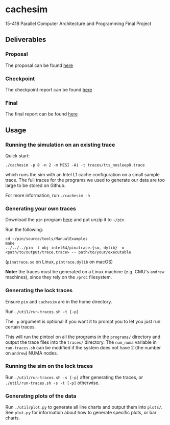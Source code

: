 # cachesim

15-418 Parallel Computer Architecture and Programming Final Project

## Deliverables

### Proposal
The proposal can be found [here](./docs/proposal.pdf)

### Checkpoint
The checkpoint report can be found [here](./docs/checkpoint.pdf)

### Final
The final report can be found [here](./docs/final.pdf)

## Usage

### Running the simulation on an existing trace

Quick start:
```
./cachesim -p 8 -n 2 -m MESI -Ai -t traces/tts_nosleep8.trace
```
which runs the sim with an Intel L1 cache configuration on a small sample trace.  The full traces for the programs we used to generate our data are too large to be stored on Github.

For more information, run `./cachesim -h`

### Generating your own traces
Download the `pin` program [here](https://software.intel.com/content/www/us/en/develop/articles/pin-a-binary-instrumentation-tool-downloads.html) and put unzip it to `~/pin`.

Run the following:
```
cd ~/pin/source/tools/ManualExamples
make
../../../pin -t obj-intel64/pinatrace.{so, dylib} -o <path/to/output/trace.trace> -- path/to/your/executable
```
(`pinatrace.so` on Linux, `pintrace.dylib` on macOS)

**Note:** the traces must be generated on a Linux machine (e.g. CMU's `andrew` machines), since they rely on the `/proc` filesystem.

### Generating the lock traces
Ensure `pin` and `cachesim` are in the home directory.

Run `./util/run-traces.sh -t [-p]`

The `-p` argument is optional if you want it to prompt you to let you just run certain traces.

This will run the pintool on all the programs in the `programs/` directory and output the trace files into the `traces/` directory.  The `num_numa` variable in `run-traces.sh` can be modified if the system does not have 2 (the number on `andrew`) NUMA nodes.

### Running the sim on the lock traces

Run `./util/run-traces.sh -s [-p]` after generating the traces, or `./util/run-traces.sh -s -t [-p]` otherwise.

### Generating plots of the data

Run `./util/plot.py` to generate all line charts and output them into `plots/`.  See `plot.py` for information about how to generate specific plots, or bar charts.

